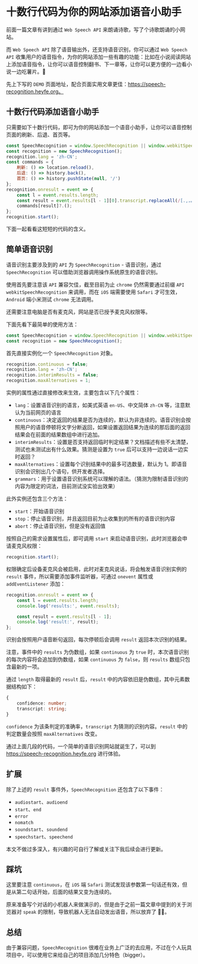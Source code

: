# 十数行代码为你的网站添加语音小助手

前面一篇文章有讲到通过 `Web Speech API` 来朗诵诗歌，写了个诗歌朗诵的小网站。

而 `Web Speech API` 除了语音输出外，还支持语音识别，你可以通过 `Web Speech API` 收集用户的语音指令，为你的网站添加一些有趣的功能：比如在小说阅读网站上添加语音指令，让你可以语音控制翻书、下一章等，让你可以更方便的一边看小说一边吃薯片。🐶

先上下写的 `DEMO` 页面地址，配合页面实用文章更佳：https://speech-recognition.heyfe.org。

## 十数行代码添加语音小助手

只需要如下十数行代码，即可为你的网站添加一个语音小助手，让你可以语音控制页面的刷新、后退、首页等。

```js
const SpeechRecognition = window.SpeechRecognition || window.webkitSpeechRecognition;
const recognition = new SpeechRecognition();
recognition.lang = 'zh-CN';
const commands = {
    刷新: () => location.reload(),
    后退: () => history.back(),
    首页: () => history.pushState(null, '/')
};
recognition.onresult = event => {
    const l = event.results.length;
    const result = event.results[l - 1][0].transcript.replaceAll(/[.,，。：？?!！:]/g, ' ').trim();
    commands[result]?.();
};
recognition.start();
```

下面一起看看这短短的代码的含义。

## 简单语音识别

语音识别主要涉及到的 `API` 为 `SpeechRecognition` - 语音识别，通过 `SpeechRecognition` 可以借助浏览器调用操作系统原生的语音识别。

使用首先要注意该 `API` 兼容欠佳，截至目前为止 `chrome` 仍然需要通过前缀 `API` `webkitSpeechRecognition` 来调用，而在 `iOS` 端需要使用 `Safari` 才可生效，`Android` 端小米测试 `chrome` 无法调用。

还需要注意电脑是否有麦克风，网站是否已授予麦克风权限等。

下面先看下最简单的使用方法：

```ts
const SpeechRecognition = window.SpeechRecognition || window.webkitSpeechRecognition;
const recognition = new SpeechRecognition();
```

首先直接实例化一个 `SpeechRecognition` 对象。

```ts
recognition.continuous = false;
recognition.lang = 'zh-CN';
recognition.interimResults = false;
recognition.maxAlternatives = 1;
```

实例的属性通过直接修改来生效，主要包含以下几个属性：

-   `lang`：设置语音识别的语言，如美式英语 `en-US`、中文简体 `zh-CN` 等，注意默认为当前网页的语言
-   `continuous`：决定返回的结果是否为连续的，默认为非连续的。语音识别会按照用户的语音停顿将文字分断返回，如果设置返回结果为连续的那后面的返回结果会在前面的结果数组中进行追加。
-   `interimResults`：设置是否支持返回临时判定结果？文档描述有些不太清楚，测试也未测试出有什么效果。猜测是设置为 `true` 后可以支持一边说话一边实时返回？
-   `maxAlternatives`：设置每个识别结果中的最多可选数量，默认为 1。即语音识别会识别出几个语句，供开发者选择。
-   `grammars`：用于设置语音识别系统可以理解的语法。（猜测为限制语音识别的内容为限定的词法，目前测试没实验出效果）

此外实例还包含三个方法：

-   `start`：开始语音识别
-   `stop`：停止语音识别，并且返回目前为止收集到的所有的语音识别内容
-   `abort`：停止语音识别，但是没有返回值

按照自己的需求设置属性后，即可调用 `start` 来启动语音识别，此时浏览器会申请麦克风权限：

```ts
recognition.start();
```

权限确定后设备麦克风会被启用，此时对麦克风说话，将会触发语音识别实例的 `result` 事件，所以需要添加事件监听器，可通过 `onevent` 属性或 `addEventListener` 添加：

```js
recognition.onresult = event => {
    const l = event.results.length;
    console.log('results:', event.results);

    const result = event.results[l - 1];
    console.log('result:', result);
};
```

识别会按照用户语音断句返回，每次停顿后会调用 `result` 返回本次识别的结果。

注意，事件中的 `results` 为伪数组，如果 `continuous` 为 `true` 时，本次语音识别的每次内容将会追加到伪数组，如果 `continuous` 为 `false`，则 `results` 数组只包含最新的一项。

通过 `length` 取得最新的 `result` 后，`result` 中的内容依旧是伪数组，其中元素数据结构如下：

```ts
{
    confidence: number;
    transcript: string;
}
```

`confidence` 为该条判定的准确率，`transcript` 为猜测的识别内容。`result` 中的判定数量会按照 `maxAlternatives` 改变。

通过上面几段的代码，一个简单的语音识别网站就诞生了，可以到 https://speech-recognition.heyfe.org 进行体验。

## 扩展

除了上述的 `result` 事件外，`SpeechRecognition` 还包含了以下事件：

-   `audiostart`、`audioend`
-   `start`、`end`
-   `error`
-   `nomatch`
-   `soundstart`、`soundend`
-   `speechstart`、`speechend`

本文不做过多深入，有兴趣的可自行了解或关注下我后续会进行更新。

## 踩坑

这里要注意 `continuous`，在 `iOS` 端 `Safari` 测试发现该参数第一句话还有效，但是从第二句话开始，后面的结果又变为连续的。

原来准备写个对话的小机器人来做演示的，但是由于之前一篇文章中提到的关于浏览器对 `speak` 的限制，导致机器人无法自动发出语音，所以放弃了 🤦‍♂️。

## 总结

由于兼容问题，`SpeechRecognition` 很难在业务上广泛的去应用，不过在个人玩具项目中，可以使用它来给自己的项目添加几分特色（bigger）。
